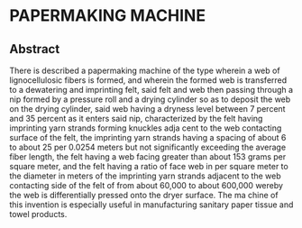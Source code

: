 # PAPERMAKING MACHINE

## Abstract
There is described a papermaking machine of the type wherein a web of lignocellulosic fibers is formed, and wherein the formed web is transferred to a dewatering and imprinting felt, said felt and web then passing through a nip formed by a pressure roll and a drying cylinder so as to deposit the web on the drying cylinder, said web having a dryness level between 7 percent and 35 percent as it enters said nip, characterized by the felt having imprinting yarn strands forming knuckles adja cent to the web contacting surface of the felt, the imprinting yarn strands having a spacing of about 6 to about 25 per 0.0254 meters but not significantly exceeding the average fiber length, the felt having a web facing greater than about 153 grams per square meter, and the felt having a ratio of face web in per square meter to the diameter in meters of the imprinting yarn strands adjacent to the web contacting side of the felt of from about 60,000 to about 600,000 wereby the web is differentially pressed onto the dryer surface. The ma chine of this invention is especially useful in manufacturing sanitary paper tissue and towel products.